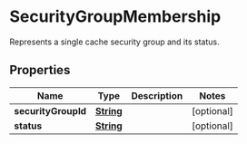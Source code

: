 

# SecurityGroupMembership

Represents a single cache security group and its status.

## Properties

| Name | Type | Description | Notes |
|------------ | ------------- | ------------- | -------------|
|**securityGroupId** | [**String**](String.md) |  |  [optional] |
|**status** | [**String**](String.md) |  |  [optional] |



